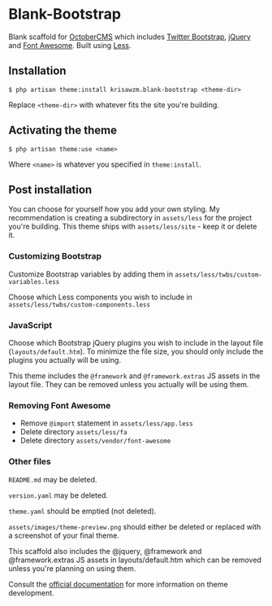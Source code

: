 # Blank-Bootstrap

Blank scaffold for [OctoberCMS](https://github.com/octobercms/october) which includes [Twitter Bootstrap](http://getbootstrap.com/), [jQuery](https://jquery.com/) and [Font Awesome](https://fortawesome.github.io/Font-Awesome/). Built using [Less](http://lesscss.org/).

## Installation

`$ php artisan theme:install krisawzm.blank-bootstrap <theme-dir>`

Replace `<theme-dir>` with whatever fits the site you're building.

## Activating the theme

`$ php artisan theme:use <name>`

Where `<name>` is whatever you specified in `theme:install`.

## Post installation

You can choose for yourself how you add your own styling. My recommendation is creating a subdirectory in `assets/less` for the project you're building. This theme ships with `assets/less/site` - keep it or delete it.

### Customizing Bootstrap

Customize Bootstrap variables by adding them in `assets/less/twbs/custom-variables.less`

Choose which Less components you wish to include in `assets/less/twbs/custom-components.less`

### JavaScript

Choose which Bootstrap jQuery plugins you wish to include in the layout file (`layouts/default.htm`). To minimize the file size, you should only include the plugins you actually will be using.

This theme includes the `@framework` and `@framework.extras` JS assets in the layout file. They can be removed unless you actually will be using them.

### Removing Font Awesome

- Remove `@import` statement in `assets/less/app.less`
- Delete directory `assets/less/fa`
- Delete directory `assets/vendor/font-awesome`

### Other files

`README.md` may be deleted.

`version.yaml` may be deleted.

`theme.yaml` should be emptied (not deleted).

`assets/images/theme-preview.png` should either be deleted or replaced with a screenshot of your final theme.

This scaffold also includes the @jquery, @framework and @framework.extras JS assets in layouts/default.htm which can be removed unless you're planning on using them.

Consult the [official documentation](https://octobercms.com/docs/themes/development) for more information on theme development.
